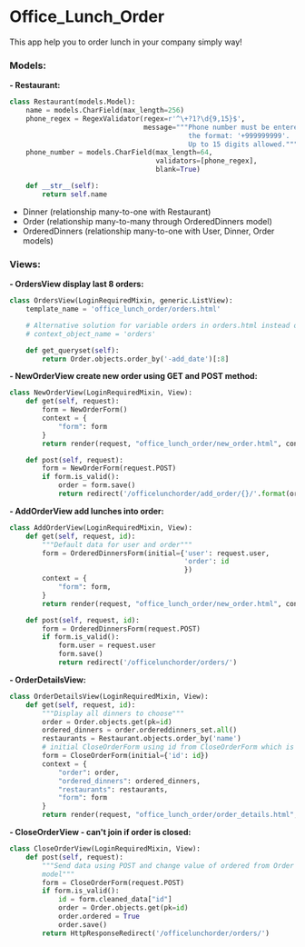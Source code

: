 # Office_Lunch_Order
This app help you to order lunch in your company simply way!

### Models:
**- Restaurant:**
```python
class Restaurant(models.Model):
    name = models.CharField(max_length=256)
    phone_regex = RegexValidator(regex=r'^\+?1?\d{9,15}$',
                                 message="""Phone number must be entered in
                                            the format: '+999999999'.
                                            Up to 15 digits allowed.""")
    phone_number = models.CharField(max_length=64,
                                    validators=[phone_regex],
                                    blank=True)

    def __str__(self):
        return self.name
```
- Dinner (relationship many-to-one with Restaurant)
- Order (relationship many-to-many through OrderedDinners model)
- OrderedDinners (relationship many-to-one with User, Dinner, Order models)

### Views:

**- OrdersView display last 8 orders:**
```python
class OrdersView(LoginRequiredMixin, generic.ListView):
    template_name = 'office_lunch_order/orders.html'

    # Alternative solution for variable orders in orders.html instead order_list
    # context_object_name = 'orders'

    def get_queryset(self):
        return Order.objects.order_by('-add_date')[:8]
```

**- NewOrderView create new order using GET and POST method:**

```python
class NewOrderView(LoginRequiredMixin, View):
    def get(self, request):
        form = NewOrderForm()
        context = {
            "form": form
        }
        return render(request, "office_lunch_order/new_order.html", context)

    def post(self, request):
        form = NewOrderForm(request.POST)
        if form.is_valid():
            order = form.save()
            return redirect('/officelunchorder/add_order/{}/'.format(order.id))
```

**- AddOrderView add lunches into order:**

```python
class AddOrderView(LoginRequiredMixin, View):
    def get(self, request, id):
        """Default data for user and order"""
        form = OrderedDinnersForm(initial={'user': request.user,
                                           'order': id
                                           })
        context = {
            "form": form,
        }
        return render(request, "office_lunch_order/new_order.html", context)

    def post(self, request, id):
        form = OrderedDinnersForm(request.POST)
        if form.is_valid():
            form.user = request.user
            form.save()
            return redirect('/officelunchorder/orders/')
```

**- OrderDetailsView:**

```python
class OrderDetailsView(LoginRequiredMixin, View):
    def get(self, request, id):
        """Display all dinners to choose"""
        order = Order.objects.get(pk=id)
        ordered_dinners = order.ordereddinners_set.all()
        restaurants = Restaurant.objects.order_by('name')
        # initial CloseOrderForm using id from CloseOrderForm which is hidden
        form = CloseOrderForm(initial={'id': id})
        context = {
            "order": order,
            "ordered_dinners": ordered_dinners,
            "restaurants": restaurants,
            "form": form
        }
        return render(request, "office_lunch_order/order_details.html", context)
```

**- CloseOrderView - can't join if order is closed:**

```python
class CloseOrderView(LoginRequiredMixin, View):
    def post(self, request):
        """Send data using POST and change value of ordered from Order's
        model"""
        form = CloseOrderForm(request.POST)
        if form.is_valid():
            id = form.cleaned_data["id"]
            order = Order.objects.get(pk=id)
            order.ordered = True
            order.save()
        return HttpResponseRedirect('/officelunchorder/orders/')
```


